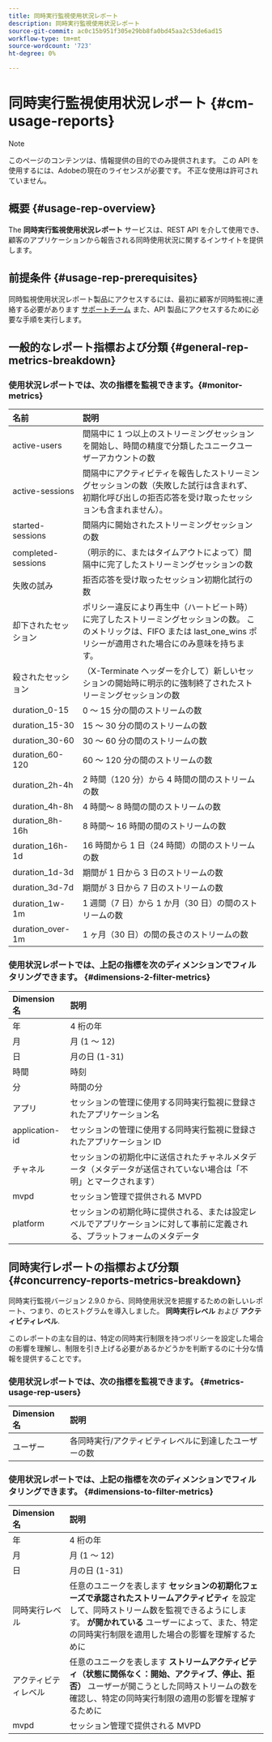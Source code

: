 ```yaml
---
title: 同時実行監視使用状況レポート
description: 同時実行監視使用状況レポート
source-git-commit: ac0c15b951f305e29bb8fa0bd45aa2c53de6ad15
workflow-type: tm+mt
source-wordcount: '723'
ht-degree: 0%

---
```



# 同時実行監視使用状況レポート {#cm-usage-reports}

>[!NOTE]
>
>このページのコンテンツは、情報提供の目的でのみ提供されます。 この API を使用するには、Adobeの現在のライセンスが必要です。 不正な使用は許可されていません。



## 概要 {#usage-rep-overview}

The **同時実行監視使用状況レポート** サービスは、REST API を介して使用でき、顧客のアプリケーションから報告される同時使用状況に関するインサイトを提供します。

## 前提条件 {#usage-rep-prerequisites}

同時監視使用状況レポート製品にアクセスするには、最初に顧客が同時監視に連絡する必要があります [サポートチーム](mailto:tve-support@adobe.com) また、API 製品にアクセスするために必要な手順を実行します。

## 一般的なレポート指標および分類 {#general-rep-metrics-breakdown}

### 使用状況レポートでは、次の指標を監視できます。{#monitor-metrics}

| 名前 | 説明 |
|:---|:---|
| active-users | 間隔中に 1 つ以上のストリーミングセッションを開始し、時間の精度で分類したユニークユーザーアカウントの数 |
| active-sessions | 間隔中にアクティビティを報告したストリーミングセッションの数（失敗した試行は含まれず、初期化呼び出しの拒否応答を受け取ったセッションも含まれません）。 |
| started-sessions | 間隔内に開始されたストリーミングセッションの数 |
| completed-sessions | （明示的に、またはタイムアウトによって）間隔中に完了したストリーミングセッションの数 |
| 失敗の試み | 拒否応答を受け取ったセッション初期化試行の数 |
| 却下されたセッション | ポリシー違反により再生中（ハートビート時）に完了したストリーミングセッションの数。 このメトリックは、FIFO または last_one_wins ポリシーが適用された場合にのみ意味を持ちます。 |
| 殺されたセッション | （X-Terminate ヘッダーを介して）新しいセッションの開始時に明示的に強制終了されたストリーミングセッションの数 |
| duration_0-15 | 0 ～ 15 分の間のストリームの数 |
| duration_15-30 | 15 ～ 30 分の間のストリームの数 |
| duration_30-60 | 30 ～ 60 分の間のストリームの数 |
| duration_60-120 | 60 ～ 120 分の間のストリームの数 |
| duration_2h-4h | 2 時間（120 分）から 4 時間の間のストリームの数 |
| duration_4h-8h | 4 時間～ 8 時間の間のストリームの数 |
| duration_8h-16h | 8 時間～ 16 時間の間のストリームの数 |
| duration_16h-1d | 16 時間から 1 日（24 時間）の間のストリームの数 |
| duration_1d-3d | 期間が 1 日から 3 日のストリームの数 |
| duration_3d-7d | 期間が 3 日から 7 日のストリームの数 |
| duration_1w-1m | 1 週間（7 日）から 1 か月（30 日）の間のストリームの数 |
| duration_over-1m | 1 ヶ月（30 日）の間の長さのストリームの数 |

### 使用状況レポートでは、上記の指標を次のディメンションでフィルタリングできます。 {#dimensions-2-filter-metrics}

| Dimension名 | 説明 |
|:---|:---|
| 年 | 4 桁の年 |
| 月 | 月 (1 ～ 12) |
| 日 | 月の日 (1-31) |
| 時間 | 時刻 |
| 分 | 時間の分 |
| アプリ | セッションの管理に使用する同時実行監視に登録されたアプリケーション名 |
| application-id | セッションの管理に使用する同時実行監視に登録されたアプリケーション ID |
| チャネル | セッションの初期化中に送信されたチャネルメタデータ（メタデータが送信されていない場合は「不明」とマークされます） |
| mvpd | セッション管理で提供される MVPD |
| platform | セッションの初期化時に提供される、または設定レベルでアプリケーションに対して事前に定義される、プラットフォームのメタデータ |

## 同時実行レポートの指標および分類 {#concurrency-reports-metrics-breakdown}

同時実行監視バージョン 2.9.0 から、同時使用状況を把握するための新しいレポート、つまり、のヒストグラムを導入しました。 **同時実行レベル** および **アクティビティレベル**.

このレポートの主な目的は、特定の同時実行制限を持つポリシーを設定した場合の影響を理解し、制限を引き上げる必要があるかどうかを判断するのに十分な情報を提供することです。

### 使用状況レポートでは、次の指標を監視できます。 {#metrics-usage-rep-users}

| Dimension名 | 説明 |
|:---|:---|
| ユーザー | 各同時実行/アクティビティレベルに到達したユーザーの数 |

### 使用状況レポートでは、上記の指標を次のディメンションでフィルタリングできます。 {#dimensions-to-filter-metrics}

| Dimension名 | 説明 |
|:---|:---|
| 年 | 4 桁の年 |
| 月 | 月 (1 ～ 12) |
| 日 | 月の日 (1-31) |
| 同時実行レベル | 任意のユニークを表します **セッションの初期化フェーズで承認されたストリームアクティビティ** を設定して、同時ストリーム数を監視できるようにします。 **が開かれている** ユーザーによって、また、特定の同時実行制限を適用した場合の影響を理解するために |
| アクティビティレベル | 任意のユニークを表します **ストリームアクティビティ（状態に関係なく：開始、アクティブ、停止、拒否）** ユーザーが開こうとした同時ストリームの数を確認し、特定の同時実行制限の適用の影響を理解するために |
| mvpd | セッション管理で提供される MVPD |